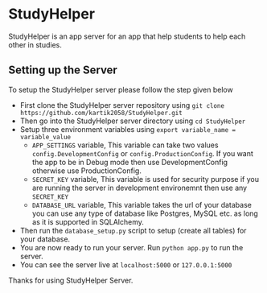 # StudyHelper
StudyHelper is an app server for an app that help students to help each other in studies. 

## Setting up the Server
To setup the StudyHelper server please follow the step given below

- First clone the StudyHelper server repository using ```git clone https://github.com/kartik2058/StudyHelper.git```
- Then go into the StudyHelper server directory using ```cd StudyHelper```
- Setup three environment variables using ```export variable_name = variable_value```
  - ```APP_SETTINGS``` variable, This variable can take two values ```config.DevelopmentConfig``` or ```config.ProductionConfig```. If you want the app to be in Debug mode then use DevelopmentConfig otherwise use ProductionConfig.
  - ```SECRET_KEY``` variable, This variable is used for security purpose if you are running the server in development environemnt then use any ```SECRET_KEY```
  - ```DATABASE_URL``` variable, This variable takes the url of your database you can use any type of database like Postgres, MySQL etc. as long as it is supported in SQLAlchemy.
- Then run the ```database_setup.py``` script to setup (create all tables) for your database.
- You are now ready to run your server. Run ```python app.py``` to run the server.
- You can see the server live at ```localhost:5000``` or ```127.0.0.1:5000```

Thanks for using StudyHelper Server.
